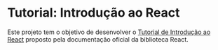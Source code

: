 # Tutorial: Introdução ao React
Este projeto tem o objetivo de desenvolver o [Tutorial de Introdução ao React](https://pt-br.reactjs.org/tutorial/tutorial.html) proposto pela documentação oficial da biblioteca React.